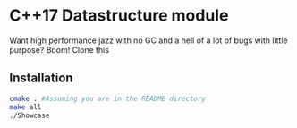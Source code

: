 # C++17 Datastructure module

Want high performance jazz with no GC and a hell of a lot of bugs with little purpose? Boom! Clone this

## Installation

```sh
cmake . #Assuming you are in the README directory
make all
./Showcase
```
